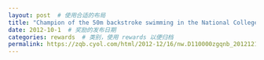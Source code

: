 ```yaml
---
layout: post  # 使用合适的布局
title: "Champion of the 50m backstroke swimming in the National College Student Sports Games (Cheng Meng)"  # 奖励名称
date: 2012-10-1  # 奖励的发布日期
categories: rewards  # 类别，使用 rewards 以便归档
permalink: https://zqb.cyol.com/html/2012-12/16/nw.D110000zgqnb_20121216_2-04.htm
---
```



